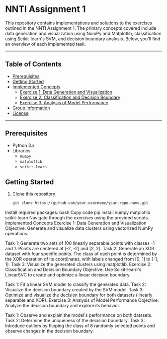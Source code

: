 # NNTI Assignment 1


This repository contains implementations and solutions to the exercises outlined in the NNTI Assignment 1. The primary concepts covered include data generation and visualization using NumPy and Matplotlib, classification using Scikit-learn's SVM, and decision boundary analysis. Below, you'll find an overview of each implemented task.

---

## Table of Contents
- [Prerequisites](#prerequisites)
- [Getting Started](#getting-started)
- [Implemented Concepts](#implemented-concepts)
  - [Exercise 1: Data Generation and Visualization](#exercise-1-data-generation-and-visualization)
  - [Exercise 2: Classification and Decision Boundary](#exercise-2-classification-and-decision-boundary)
  - [Exercise 3: Analysis of Model Performance](#exercise-3-analysis-of-model-performance)
- [Group Information](#group-information)
- [License](#license)

---

## Prerequisites
- Python 3.x
- Libraries:
  - `numpy`
  - `matplotlib`
  - `scikit-learn`

## Getting Started
1. Clone this repository:
   ```bash
   git clone https://github.com/your-username/your-repo-name.git

Install required packages:
bash
Copy code
pip install numpy matplotlib scikit-learn
Navigate through the exercises using the provided scripts.
Implemented Concepts
Exercise 1: Data Generation and Visualization
Objective: Generate and visualize data clusters using vectorized NumPy operations.

Task 1: Generate two sets of 100 linearly separable points with classes -1 and 1.
Points are centered at [-2, -2] and [2, 2].
Task 2: Generate an XOR dataset with four specific points.
The class of each point is determined by the XOR operation of its coordinates, with labels changed from [0, 1] to [-1, 1].
Task 3: Visualize the generated clusters using matplotlib.
Exercise 2: Classification and Decision Boundary
Objective: Use Scikit-learn's LinearSVC to create and optimize a linear decision boundary.

Task 1: Fit a linear SVM model to classify the generated data.
Task 2: Visualize the decision boundary created by the SVM model.
Task 3: Optimize and visualize the decision boundary for both datasets (linearly separable and XOR).
Exercise 3: Analysis of Model Performance
Objective: Analyze the decision boundary and explore its behavior.

Task 1: Observe and explain the model's performance on both datasets.
Task 2: Determine the uniqueness of the decision boundary.
Task 3: Introduce outliers by flipping the class of 8 randomly selected points and observe changes in the decision boundary.
